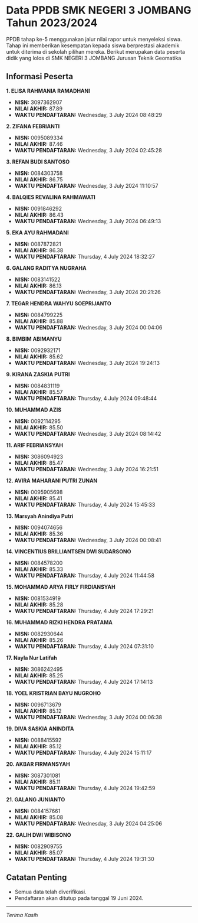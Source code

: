 # Data PPDB SMK NEGERI 3 JOMBANG Tahun 2023/2024
PPDB tahap ke-5 menggunakan jalur nilai rapor untuk menyeleksi siswa. Tahap ini memberikan kesempatan kepada siswa berprestasi akademik untuk diterima di sekolah pilihan mereka. 
Berikut merupakan data peserta didik yang lolos di SMK NEGERI 3 JOMBANG Jurusan Teknik Geomatika

## Informasi Peserta 
**1. ELISA RAHMANIA RAMADHANI**
- **NISN:** 3097362907
- **NILAI AKHIR:** 87.89
- **WAKTU PENDAFTARAN:** Wednesday, 3 July 2024 08:48:29

**2. ZIFANA FEBRIANTI**
- **NISN:** 0095089334
- **NILAI AKHIR:** 87.46
- **WAKTU PENDAFTARAN:** Wednesday, 3 July 2024 02:45:28

**3. REFAN BUDI SANTOSO**
- **NISN:** 0084303758
- **NILAI AKHIR:** 86.75
- **WAKTU PENDAFTARAN:** Wednesday, 3 July 2024 11:10:57

**4. BALQIES REVALINA RAHMAWATI**
- **NISN:** 0091846292
- **NILAI AKHIR:** 86.43
- **WAKTU PENDAFTARAN:** Wednesday, 3 July 2024 06:49:13

**5. EKA AYU RAHMADANI**
- **NISN:** 0087872821
- **NILAI AKHIR:** 86.38
- **WAKTU PENDAFTARAN:** Thursday, 4 July 2024 18:32:27

**6. GALANG RADITYA NUGRAHA**
- **NISN:** 0083141522
- **NILAI AKHIR:** 86.13
- **WAKTU PENDAFTARAN:** Wednesday, 3 July 2024 20:21:26

**7. TEGAR HENDRA WAHYU SOEPRIJANTO**
- **NISN:** 0084799225
- **NILAI AKHIR:** 85.88
- **WAKTU PENDAFTARAN:** Wednesday, 3 July 2024 00:04:06

**8. BIMBIM ABIMANYU**
- **NISN:** 0092932171
- **NILAI AKHIR:** 85.62
- **WAKTU PENDAFTARAN:** Wednesday, 3 July 2024 19:24:13

**9. KIRANA ZASKIA PUTRI**
- **NISN:** 0084831119
- **NILAI AKHIR:** 85.57
- **WAKTU PENDAFTARAN:** Thursday, 4 July 2024 09:48:44

**10. MUHAMMAD AZIS**
- **NISN:** 0092114295
- **NILAI AKHIR:** 85.50
- **WAKTU PENDAFTARAN:** Wednesday, 3 July 2024 08:14:42

**11. ARIF FEBRIANSYAH**
- **NISN:** 3086094923
- **NILAI AKHIR:** 85.47
- **WAKTU PENDAFTARAN:** Wednesday, 3 July 2024 16:21:51

**12. AVIRA MAHARANI PUTRI ZUNAN**
- **NISN:** 0095905698
- **NILAI AKHIR:** 85.41
- **WAKTU PENDAFTARAN:** Thursday, 4 July 2024 15:45:33

**13. Marsyah Anindiya Putri**
- **NISN:** 0094074656
- **NILAI AKHIR:** 85.36
- **WAKTU PENDAFTARAN:** Wednesday, 3 July 2024 00:08:41

**14. VINCENTIUS BRILLIANTSEN DWI SUDARSONO**
- **NISN:** 0084578200
- **NILAI AKHIR:** 85.33
- **WAKTU PENDAFTARAN:** Thursday, 4 July 2024 11:44:58

**15. MOHAMMAD ARYA FIRLY FIRDIANSYAH**
- **NISN:** 0081534919
- **NILAI AKHIR:** 85.28
- **WAKTU PENDAFTARAN:** Thursday, 4 July 2024 17:29:21

**16. MUHAMMAD RIZKI HENDRA PRATAMA**
- **NISN:** 0082930644
- **NILAI AKHIR:** 85.26
- **WAKTU PENDAFTARAN:** Thursday, 4 July 2024 07:31:10

**17. Nayla Nur Latifah**
- **NISN:** 3086242495
- **NILAI AKHIR:** 85.25
- **WAKTU PENDAFTARAN:** Thursday, 4 July 2024 17:14:13

**18. YOEL KRISTRIAN BAYU NUGROHO**
- **NISN:** 0096713679
- **NILAI AKHIR:** 85.12
- **WAKTU PENDAFTARAN:** Wednesday, 3 July 2024 00:06:38

**19. DIVA SASKIA ANINDITA**
- **NISN:** 0088415592
- **NILAI AKHIR:** 85.12
- **WAKTU PENDAFTARAN:** Thursday, 4 July 2024 15:11:17

**20. AKBAR FIRMANSYAH**
- **NISN:** 3087301081
- **NILAI AKHIR:** 85.11
- **WAKTU PENDAFTARAN:** Thursday, 4 July 2024 19:42:59

**21. GALANG JUNIANTO**
- **NISN:** 0084157661
- **NILAI AKHIR:** 85.08
- **WAKTU PENDAFTARAN:** Wednesday, 3 July 2024 04:25:06

**22. GALIH DWI WIBISONO**
- **NISN:** 0082909755
- **NILAI AKHIR:** 85.07
- **WAKTU PENDAFTARAN:** Thursday, 4 July 2024 19:31:30

## Catatan Penting

- Semua data telah diverifikasi.
- Pendaftaran akan ditutup pada tanggal 19 Juni 2024.
---
_Terima Kasih_